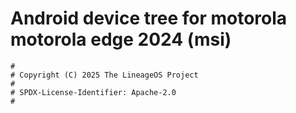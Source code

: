 # Android device tree for motorola motorola edge 2024 (msi)

```
#
# Copyright (C) 2025 The LineageOS Project
#
# SPDX-License-Identifier: Apache-2.0
#
```
